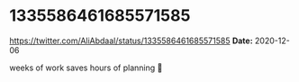 # 1335586461685571585
https://twitter.com/AliAbdaal/status/1335586461685571585
**Date:** 2020-12-06

weeks of work saves hours of planning 🥰
